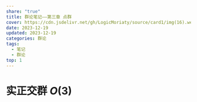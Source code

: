 ```yaml
---
share: "true"
title: 群论笔记——第三章 点群
cover: https://cdn.jsdelivr.net/gh/LogicMoriaty/source/card1/img(16).webp
date: 2023-12-19
updated: 2023-12-19
categories: 群论
tags:
  - 笔记
  - 群论
top: 1
---
```

# 实正交群 $O(3)$
